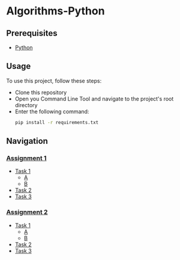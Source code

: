 # Algorithms-Python

## Prerequisites

* [Python](https://www.python.org/downloads/)

## Usage

To use this project, follow these steps:

* Clone this repository
* Open you Command Line Tool and navigate to the project's root directory
* Enter the following command:
   ```bash
   pip install -r requirements.txt
   ```




## Navigation
 
### [Assignment 1](https://github.com/Atrolide/Algorithms-Python/tree/main/Assignment1)
  * [Task 1](https://github.com/Atrolide/Algorithms-Python/tree/main/Assignment1/Task1)<br>
    * [A](https://github.com/Atrolide/Algorithms-Python/tree/main/Assignment1/Task1/A)
    * [B](https://github.com/Atrolide/Algorithms-Python/tree/main/Assignment1/Task1/B)
  * [Task 2](https://github.com/Atrolide/Algorithms-Python/tree/main/Assignment1/Task2)<br>
  * [Task 3](https://github.com/Atrolide/Algorithms-Python/tree/main/Assignment1/Task3)<br>
### [Assignment 2](https://github.com/Atrolide/Algorithms-Python/tree/main/Assignment2)
  * [Task 1](https://github.com/Atrolide/Algorithms-Python/tree/main/Assignment2/Task1)<br>
    * [A](https://github.com/Atrolide/Algorithms-Python/tree/main/Assignment2/Task1/A)
    * [B](https://github.com/Atrolide/Algorithms-Python/tree/main/Assignment2/Task1/B)
  * [Task 2](https://github.com/Atrolide/Algorithms-Python/tree/main/Assignment2/Task2)<br>
  * [Task 3](https://github.com/Atrolide/Algorithms-Python/tree/main/Assignment2/Task3)<br>
